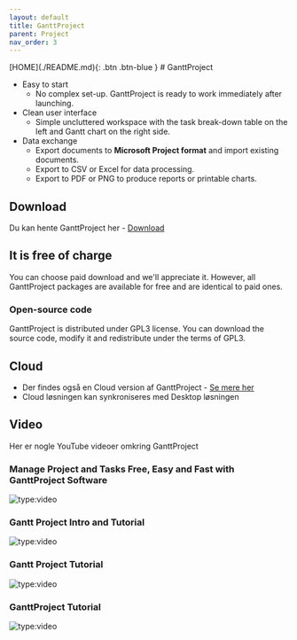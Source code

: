 ```yaml
---
layout: default
title: GanttProject
parent: Project
nav_order: 3
---
```

<span class="fs-1">
[HOME](./README.md){: .btn .btn-blue }
</span>
# GanttProject

- Easy to start
    - No complex set-up. GanttProject is ready to work immediately after launching.
- Clean user interface
    - Simple uncluttered workspace with the task break-down table on the left and Gantt chart on the right side.
- Data exchange
    - Export documents to **Microsoft Project format** and import existing documents. 
    - Export to CSV or Excel for data processing. 
    - Export to PDF or PNG to produce reports or printable charts.

## Download
Du kan hente GanttProject her - [Download](https://www.ganttproject.biz/download/gp30)

## It is free of charge
You can choose paid download and we'll appreciate it. However, all GanttProject packages are available for free and are identical to paid ones.
### Open-source code
GanttProject is distributed under GPL3 license. You can download the source code, modify it and redistribute under the terms of GPL3.

## Cloud
- Der findes også en Cloud version af GanttProject - [Se mere her](https://ganttproject.cloud/)
- Cloud løsningen kan synkroniseres med Desktop løsningen


## Video
Her er nogle YouTube videoer omkring GanttProject

### Manage Project and Tasks Free, Easy and Fast with GanttProject Software
![type:video](https://www.youtube.com/embed/ZIEyU5fXnzA)

### Gantt Project Intro and Tutorial
![type:video](https://www.youtube.com/embed/Hkl36PFJnDM)    

### Gantt Project Tutorial
![type:video](https://www.youtube.com/embed/fxhYf4llXkE) 

### GanttProject Tutorial
![type:video](https://www.youtube.com/embed/5FukJpd_VNs)
